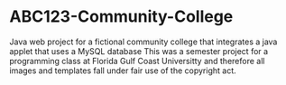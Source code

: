 # ABC123-Community-College
Java web project for a fictional community college that integrates a java applet that uses a MySQL database
This was a semester project for a programming class at Florida Gulf Coast Universitty and therefore all images and templates fall under fair use of the copyright act.
